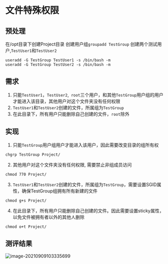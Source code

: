 # 文件特殊权限
## 预处理
在/opt目录下创建Project目录
创建用户组`groupadd TestGroup`
创建两个测试用户,`TestUser1`和`TestUser2`
```
useradd -G TestGroup TestUser1 -s /bin/bash -m
useradd -G TestGroup TestUser2 -s /bin/bash -m
```
## 需求
1. 只能`TestUser1`，`TestUser2`,` root`三个用户，和其他`TestGroup`用户组的用户才能进入该目录，其他用户对这个文件夹没有任何权限
2. `TestUser1`和`TestUser2`创建的文件，所属组为`TestGroup`
3. 在此目录下，所有用户只能删除自己创建的文件，`root`除外

## 实现
1. 只能`TestGroup`用户组用户才能进入该用户，因此需要改变目录的组所有权
```
chgrp TestGroup Project/
```
2. 其他用户对这个文件夹没有任何权限, 需要禁止非组成员访问
```
chmod 770 Project/
```
3. `TestUser1`和`TestUser2`创建的文件，所属组为`TestGroup`，需要设置SGID属性，确保TestGroup组拥有所有新建的文件
```
chmod g+s Project/
```
4. 在此目录下，所有用户只能删除自己创建的文件。因此需要设置sticky属性，以免文件被拥有者以外的其他人删除
```
chmod o+t Project/
```

## 测评结果

![image-20210909103335699](C:\Users\weiran.shao\AppData\Roaming\Typora\typora-user-images\image-20210909103335699.png)
